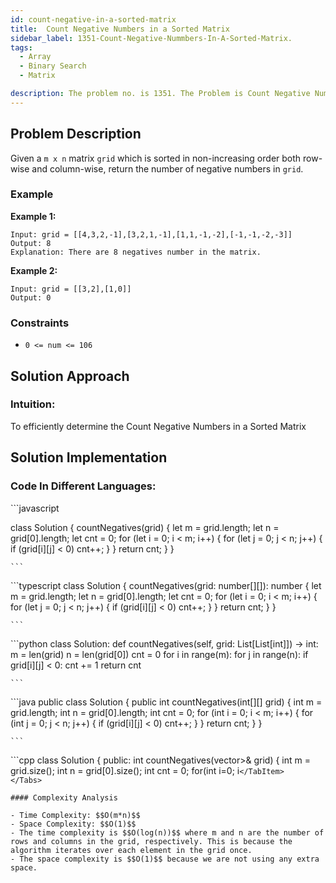 ```yaml
---
id: count-negative-in-a-sorted-matrix
title:  Count Negative Numbers in a Sorted Matrix
sidebar_label: 1351-Count-Negative-Nummbers-In-A-Sorted-Matrix.
tags:
  - Array
  - Binary Search
  - Matrix

description: The problem no. is 1351. The Problem is Count Negative Numbers in a Sorted Matrix.
---
```


## Problem Description
Given a `m x n` matrix `grid` which is sorted in non-increasing order both row-wise and column-wise, return the number of negative numbers in `grid`.


### Example

**Example 1:**


```
Input: grid = [[4,3,2,-1],[3,2,1,-1],[1,1,-1,-2],[-1,-1,-2,-3]]
Output: 8
Explanation: There are 8 negatives number in the matrix.
```
**Example 2:**
```
Input: grid = [[3,2],[1,0]]
Output: 0
```
### Constraints

- `0 <= num <= 106`

## Solution Approach

### Intuition:

To efficiently determine the Count Negative Numbers in a Sorted Matrix
## Solution Implementation

### Code In Different Languages:

<Tabs>
  <TabItem value="JavaScript" label="JavaScript" default>
  <SolutionAuthor name="@Ishitamukherjee2004"/>
   ```javascript
    
class Solution {
    countNegatives(grid) {
        let m = grid.length;
        let n = grid[0].length;
        let cnt = 0;
        for (let i = 0; i < m; i++) {
            for (let j = 0; j < n; j++) {
                if (grid[i][j] < 0) cnt++;
            }
        }
        return cnt;
    }
}

    ```

  </TabItem>
  <TabItem value="TypeScript" label="TypeScript">
  <SolutionAuthor name="@Ishitamukherjee2004"/> 
   ```typescript
    class Solution {
    countNegatives(grid: number[][]): number {
        let m = grid.length;
        let n = grid[0].length;
        let cnt = 0;
        for (let i = 0; i < m; i++) {
            for (let j = 0; j < n; j++) {
                if (grid[i][j] < 0) cnt++;
            }
        }
        return cnt;
    }
}



    ```

  </TabItem>
  <TabItem value="Python" label="Python"> 
  <SolutionAuthor name="@Ishitamukherjee2004"/>
   ```python
    class Solution:
    def countNegatives(self, grid: List[List[int]]) -> int:
        m = len(grid)
        n = len(grid[0])
        cnt = 0
        for i in range(m):
            for j in range(n):
                if grid[i][j] < 0:
                    cnt += 1
        return cnt



    ```

  </TabItem>
  <TabItem value="Java" label="Java">
  <SolutionAuthor name="@Ishitamukherjee2004"/>
   ```java
    public class Solution {
    public int countNegatives(int[][] grid) {
        int m = grid.length;
        int n = grid[0].length;
        int cnt = 0;
        for (int i = 0; i < m; i++) {
            for (int j = 0; j < n; j++) {
                if (grid[i][j] < 0) cnt++;
            }
        }
        return cnt;
    }
}


    ```

  </TabItem>
  <TabItem value="C++" label="C++">
  <SolutionAuthor name="@Ishitamukherjee2004"/>
   ```cpp
class Solution {
public:
    int countNegatives(vector<vector<int>>& grid) {
        int m = grid.size();
        int n = grid[0].size();
        int cnt = 0;
        for(int i=0; i<m; i++){
            for(int j=0; j<n; j++){
                if(grid[i][j]<0) cnt++;
            }
        }
        return cnt;
    }
};

```
</TabItem> 
</Tabs>

#### Complexity Analysis

- Time Complexity: $$O(m*n)$$
- Space Complexity: $$O(1)$$
- The time complexity is $$O(log(n))$$ where m and n are the number of rows and columns in the grid, respectively. This is because the algorithm iterates over each element in the grid once.
- The space complexity is $$O(1)$$ because we are not using any extra space.